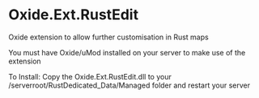 # Oxide.Ext.RustEdit
Oxide extension to allow further customisation in Rust maps

You must have Oxide/uMod installed on your server to make use of the extension

To Install:
Copy the Oxide.Ext.RustEdit.dll to your /serverroot/RustDedicated_Data/Managed folder and restart your server

